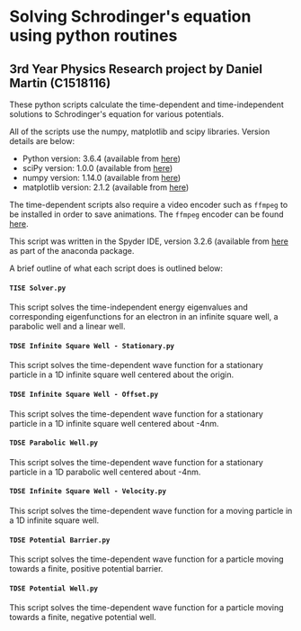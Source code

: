# Solving Schrodinger's equation using python routines
## 3rd Year Physics Research project by Daniel Martin (C1518116)

These python scripts calculate the time-dependent and time-independent solutions to Schrodinger's
equation for various potentials. 

All of the scripts use the numpy, matplotlib and scipy libraries. Version details are below:
- Python version: 3.6.4 (available from [here](https://www.python.org/ "Python home page"))
- sciPy version: 1.0.0 (available from [here](https://www.scipy.org/ "SciPy home page"))
- numpy version: 1.14.0 (available from [here](http://www.numpy.org/ "Numpy home page"))
- matplotlib version: 2.1.2 (available from [here](https://matplotlib.org/ "Matplotlib home page"))

The time-dependent scripts also require a video encoder such as ```ffmpeg``` to be installed in order
to save animations. The ```ffmpeg``` encoder can be found [here](https://www.ffmpeg.org/ "ffmpeg homepage").

This script was written in the Spyder IDE, version 3.2.6 (available from [here](https://anaconda.org/anaconda/spyder) 
as part of the anaconda package.

A brief outline of what each script does is outlined below:

#### ```TISE Solver.py```

This script solves the time-independent energy eigenvalues and corresponding eigenfunctions for an electron
in an infinite square well, a parabolic well and a linear well.

#### ```TDSE Infinite Square Well - Stationary.py```

This script solves the time-dependent wave function for a stationary particle in a 1D infinite square well
centered about the origin.

#### ```TDSE Infinite Square Well - Offset.py```

This script solves the time-dependent wave function for a stationary particle in a 1D infinite square well
centered about -4nm.

#### ```TDSE Parabolic Well.py```

This script solves the time-dependent wave function for a stationary particle in a 1D parabolic well
centered about -4nm.

#### ```TDSE Infinite Square Well - Velocity.py```

This script solves the time-dependent wave function for a moving particle in a 1D infinite square well.

#### ```TDSE Potential Barrier.py```

This script solves the time-dependent wave function for a particle moving towards a finite, positive potential barrier.

#### ```TDSE Potential Well.py```

This script solves the time-dependent wave function for a particle moving towards a finite, negative potential well.
